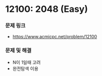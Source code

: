 # 12100: 2048 (Easy)
### 문제 링크

- https://www.acmicpc.net/problem/12100



### 문제 및 해결

- N이 1일때 고려
- 완전탐색 이용